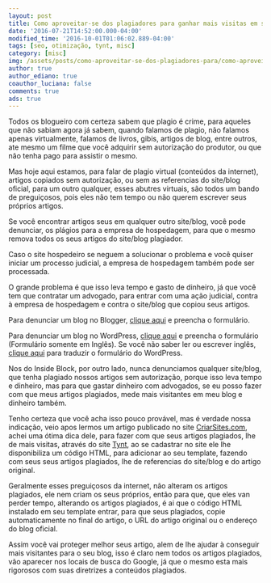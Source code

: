 ```yaml
---
layout: post
title: Como aproveitar-se dos plagiadores para ganhar mais visitas em seu blog
date: '2016-07-21T14:52:00.000-04:00'
modified_time: '2016-10-01T01:06:02.889-04:00'
tags: [seo, otimização, tynt, misc]
category: [misc]
img: /assets/posts/como-aproveitar-se-dos-plagiadores-para/como-aproveitar-se-dos-plagiadores-para.jpg
author: true
author_ediano: true
coauthor_luciana: false
comments: true
ads: true
---
```


Todos os blogueiro com certeza sabem que plagio é crime, para aqueles que não sabiam agora já sabem, quando falamos de plagio, não falamos apenas virtualmente, falamos de livros, gibis, artigos de blog, entre outros, ate mesmo um filme que você adquirir sem autorização do produtor, ou que não tenha pago para assistir o mesmo.

Mas hoje aqui estamos, para falar de plagio virtual (conteúdos da internet), artigos copiados sem autorização, ou sem as referencias do site/blog oficial, para um outro qualquer, esses abutres virtuais, são todos um bando de preguiçosos, pois eles não tem tempo ou não querem escrever seus próprios artigos.

Se você encontrar artigos seus em qualquer outro site/blog, você pode denunciar, os plágios para a empresa de hospedagem, para que o mesmo remova todos os seus artigos do site/blog plagiador.

Caso o site hospedeiro se neguem a solucionar o problema e você quiser iniciar um processo judicial, a empresa de hospedagem também pode ser processada.

O grande problema é que isso leva tempo e gasto de dinheiro, já que você tem que contratar um advogado, para entrar com uma ação judicial, contra à empresa de hospedagem e contra o site/blog que copiou seus artigos.

Para denunciar um blog no Blogger, <a href="https://support.google.com/legal/troubleshooter/1114905?product=blogger&amp;rd=2" target="_blank" class="external-link" rel="nofollow">clique aqui</a> e preencha o formulário.

Para denunciar um blog no WordPress, <a href="http://automattic.com/dmca-notice/" target="_blank" class="external-link" rel="nofollow">clique aqui</a> e preencha o formulário (Formulário somente em Inglês). Se você não saber ler ou escrever inglês, <a href="https://translate.google.com.br/translate?sl=auto&amp;tl=pt&amp;js=y&amp;prev=_t&amp;hl=pt-BR&amp;ie=UTF-8&amp;u=http%3A%2F%2Fautomattic.com%2Fdmca-notice%2F&amp;edit-text=" target="_blank" class="external-link" rel="nofollow">clique aqui</a> para traduzir o formulário do WordPress.

Nos do Inside Block, por outro lado, nunca denunciamos qualquer site/blog, que tenha plagiado nossos artigos sem autorização, porque isso leva tempo e dinheiro, mas para que gastar dinheiro com advogados, se eu posso fazer com que meus artigos plagiados, mede mais visitantes em meu blog e dinheiro também.

Tenho certeza que você acha isso pouco provável, mas é verdade nossa indicação, veio apos lermos um artigo publicado no site <a href="http://www.criarsites.com/" target="_blank" class="external-link" rel="nofollow">CriarSites.com</a>, achei uma ótima dica dele, para fazer com que seus artigos plagiados, lhe de mais visitas, através do site <a href="http://www.tynt.com/" target="_blank" class="external-link" rel="nofollow">Tynt</a>, ao se cadastrar no site ele lhe disponibiliza um código HTML, para adicionar ao seu template, fazendo com seus seus artigos plagiados, lhe de referencias do site/blog e do artigo original.

Geralmente esses preguiçosos da internet, não alteram os artigos plagiados, ele nem criam os seus próprios, então para que, que eles van perder tempo, alterando os artigos plagiados, é ai que o código HTML instalado em seu template entrar, para que seus plagiados, copie automaticamente no final do artigo, o URL do artigo original ou o endereço do blog oficial.

Assim você vai proteger melhor seus artigo, alem de lhe ajudar à conseguir mais visitantes para o seu blog, isso é claro nem todos os artigos plagiados, vão aparecer nos locais de busca do Google, já que o mesmo esta mais rigorosos com suas diretrizes a conteúdos plagiados.